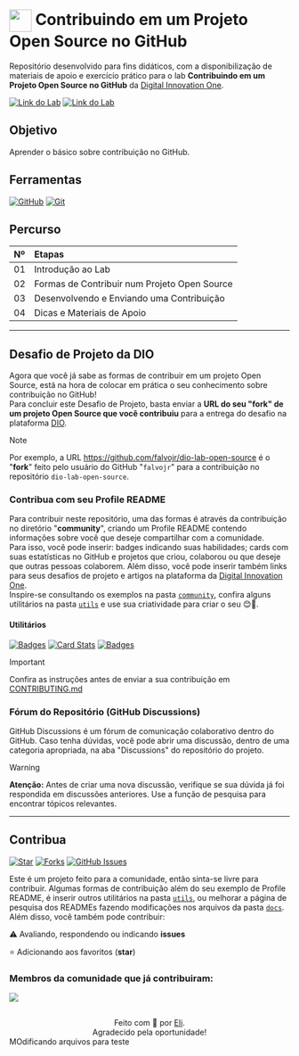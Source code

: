 <h1>
    <a href="https://www.dio.me/">
     <img align="center" width="40px" src="https://hermes.digitalinnovation.one/assets/diome/logo-minimized.png"></a>
    <span> Contribuindo em um Projeto Open Source no GitHub</span>
</h1>

Repositório desenvolvido para fins didáticos, com a disponibilização de materiais de apoio e exercício prático para o lab **Contribuindo em um Projeto Open Source no GitHub** da [Digital Innovation One](https://www.dio.me/).

[![Link do Lab](https://img.shields.io/badge/▶-000?style=for-the-badge&logo=movie&logoColor=E94D5F)](https://web.dio.me/lab/desafio-de-projeto-contribuindo-em-um-projeto-open-source-no-github/learning/913f26fd-1018-4643-b59a-6356ea77dc2e) 
[![Link do Lab](https://img.shields.io/badge/Acesse%20o%20Lab%20na%20Plataforma-E94D5F?style=for-the-badge)](https://web.dio.me/lab/desafio-de-projeto-contribuindo-em-um-projeto-open-source-no-github/learning/913f26fd-1018-4643-b59a-6356ea77dc2e)

## Objetivo
Aprender o básico sobre contribuição no GitHub.

## Ferramentas
[![GitHub](https://img.shields.io/badge/GitHub-000?style=for-the-badge&logo=github&logoColor=30A3DC)](https://docs.github.com/)
[![Git](https://img.shields.io/badge/Git-000?style=for-the-badge&logo=git&logoColor=E94D5F)](https://git-scm.com/doc) 

## Percurso
<table>
  <thead>
    <tr align="left">
      <th>Nº</th>
      <th>Etapas</th>
    </tr>
  </thead>
  <tbody align="left">
    <tr>
      <td>01</td>
      <td>Introdução ao Lab</td>
    </tr>
    <tr>
      <td>02</td>
      <td>Formas de Contribuir num Projeto Open Source</td>
    </tr>
    <tr>
      <td>03</td>
      <td>Desenvolvendo e Enviando uma Contribuição</td>  
    </tr>
    <tr>
      <td>04</td>
      <td>Dicas e Materiais de Apoio</td>    
    </tr>
  </tbody>
</table>

---
## Desafio de Projeto da DIO
Agora que você já sabe as formas de contribuir em um projeto Open Source, está na hora de colocar em prática o seu conhecimento sobre contribuição no GitHub! <br>
Para concluir este Desafio de Projeto, basta enviar a **URL do seu "fork" de um projeto Open Source que você contribuiu** para a entrega do desafio na plataforma [DIO](https://www.dio.me/).

> [!NOTE]   
> Por exemplo, a URL https://github.com/falvojr/dio-lab-open-source é o "**fork**" feito pelo usuário do GitHub "`falvojr`" para a contribuição no repositório `dio-lab-open-source`.

### Contribua com seu Profile README
Para contribuir neste repositório, uma das formas é através da contribuição no diretório "**community**", criando um Profile README contendo informações sobre você que deseje compartilhar com a comunidade. <br>
Para isso, você pode inserir: badges indicando suas habilidades; cards com suas estatísticas no GitHub e projetos que criou, colaborou ou que deseje que outras pessoas colaborem. Além disso, você pode inserir também links para seus desafios de projeto e artigos na plataforma da [Digital Innovation One](https://www.dio.me/). <br>
 Inspire-se consultando os exemplos na pasta [`community`](https://github.com/digitalinnovationone/dio-lab-open-source/tree/main/community), confira alguns utilitários na pasta [`utils`](https://github.com/digitalinnovationone/dio-lab-open-source/tree/main/utils) e use sua criatividade para criar o seu 😊💙.

#### Utilitários

[![Badges](https://img.shields.io/badge/Badges-30A3DC?style=for-the-badge)](https://github.com/digitalinnovationone/dio-lab-open-source/blob/main/utils/badges/badges.md)
[![Card Stats](https://img.shields.io/badge/Card%20Stats-E94D5F?style=for-the-badge)](https://github.com/digitalinnovationone/dio-lab-open-source/blob/main/utils/cards/github-stats.md)
[![Badges](https://img.shields.io/badge/Card%20Streak%20States-30A3DC?style=for-the-badge)](https://github.com/digitalinnovationone/dio-lab-open-source/blob/main/utils/cards/github-streak-stats.md)

> [!IMPORTANT]   
> Confira as instruções antes de enviar a sua contribuição em [CONTRIBUTING.md](https://github.com/digitalinnovationone/dio-lab-open-source/blob/main/CONTRIBUTING.md)

### Fórum do Repositório (GitHub Discussions)
GitHub Discussions é um fórum de comunicação colaborativo dentro do GitHub. Caso tenha dúvidas, você pode abrir uma discussão, dentro de uma categoria apropriada, na aba "Discussions" do repositório do projeto.

> [!WARNING]  
> **Atenção:** Antes de criar uma nova discussão, verifique se sua dúvida já foi respondida em discussões anteriores. Use a função de pesquisa para encontrar tópicos relevantes.

---

## Contribua
[![Star](https://img.shields.io/github/stars/digitalinnovationone/dio-lab-open-source?style=social)](https://github.com/digitalinnovationone/dio-lab-open-source/stargazers)
[![Forks](https://img.shields.io/github/forks/digitalinnovationone/dio-lab-open-source?style=social)](https://github.com/digitalinnovationone/dio-lab-open-source/forks)
[![GitHub Issues](https://img.shields.io/github/issues/digitalinnovationone/dio-lab-open-source?style=social)](https://github.com/digitalinnovationone/dio-lab-open-source/issues/)

 Este é um projeto feito para a comunidade, então sinta-se livre para contribuir. Algumas formas de contribuição além do seu exemplo de Profile README, é inserir outros utilitários na pasta [`utils`](https://github.com/digitalinnovationone/dio-lab-open-source/tree/main/utils), ou melhorar a página de pesquisa dos READMEs fazendo modificações nos arquivos da pasta [`docs`](https://github.com/digitalinnovationone/dio-lab-open-source/tree/main/docs). <br>
 Além disso, você também pode contribuir:
 
⚠️ Avaliando, respondendo ou indicando **issues**

⭐ Adicionando aos favoritos (**star**) 

### Membros da comunidade que já contribuiram:
<a href="https://github.com/digitalinnovationone/dio-lab-open-source/graphs/contributors">
  <img src="https://contrib.rocks/image?repo=digitalinnovationone/dio-lab-open-source"/>
</a>

##
<div align="center">Feito com 💙 por <a href="https://github.com/elidianaandrade">Eli</a>.</div>
<div align="center">Agradecido pela oportunidade!</div>
<div>MOdificando arquivos para teste </div>
